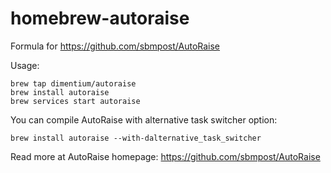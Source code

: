 # homebrew-autoraise
Formula for https://github.com/sbmpost/AutoRaise

Usage:
```
brew tap dimentium/autoraise
brew install autoraise
brew services start autoraise
```

You can compile AutoRaise with alternative task switcher option:
```
brew install autoraise --with-dalternative_task_switcher
```
Read more at AutoRaise homepage: https://github.com/sbmpost/AutoRaise

